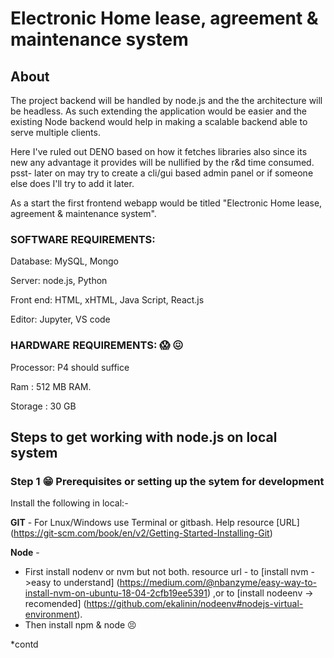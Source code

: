 # Electronic Home lease, agreement & maintenance system

## About
The project backend will be handled by node.js and the the architecture will be headless. As such extending the application would be easier and the existing Node backend would help in making a scalable backend able to serve multiple clients. 

Here I've ruled out DENO based on how it fetches libraries also since its new any advantage it provides will be nullified by the r&d time consumed. 
psst- later on may try to create a cli/gui based admin panel or if someone else does I'll try to add it later.

As a start the first frontend webapp would be titled "Electronic Home lease, agreement & maintenance system".

### SOFTWARE REQUIREMENTS: 
Database: MySQL, Mongo

Server: node.js, Python 

Front end: HTML, xHTML, Java Script, React.js

Editor: Jupyter, VS code

### HARDWARE REQUIREMENTS: :scream: :confounded:
Processor: P4 should suffice

Ram : 512 MB RAM.

Storage : 30 GB 

## Steps to get working with node.js on local system

### Step 1 :grin: Prerequisites or setting up the sytem for development
Install the following in local:-

**GIT** - For Lnux/Windows use Terminal or gitbash. Help resource [URL] (https://git-scm.com/book/en/v2/Getting-Started-Installing-Git)

**Node** - 
- First install nodenv or nvm but not both. resource url - to [install nvm ->easy to understand] (https://medium.com/@nbanzyme/easy-way-to-install-nvm-on-ubuntu-18-04-2cfb19ee5391) ,or to [install nodeenv -> recomended] (https://github.com/ekalinin/nodeenv#nodejs-virtual-environment).
- Then install npm & node :persevere:

*contd
